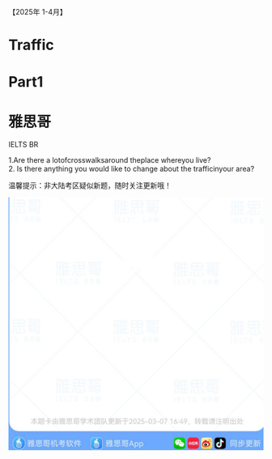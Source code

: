 【2025年 1-4月】  

# Traffic  

# Part1  

# 雅思哥  

IELTS BR  

1.Are there a lotofcrosswalksaround theplace whereyou live?   
2. Is there anything you would like to change about the trafficinyour area?  

温馨提示：非大陆考区疑似新题，随时关注更新哦！  

![](images/8e6a77207a342a7fbd49c9eef360ced0f70fcd376a4b384c38821527b935d4bc.jpg)  